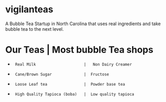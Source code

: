 # vigilanteas
A Bubble Tea Startup in North Carolina that uses real ingredients and take bubble tea to the next level.

# Our Teas           |      Most bubble Tea shops
-      Real Milk                     |   Non Dairy Creamer
-      Cane/Brown Sugar              |  Fructose
-      Loose Leaf tea                |  Powder base tea
-      High Quality Tapioca (boba)   |  Low quality tapioca
